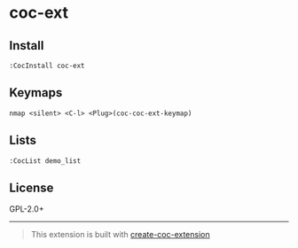 # coc-ext



## Install

`:CocInstall coc-ext`

## Keymaps

`nmap <silent> <C-l> <Plug>(coc-coc-ext-keymap)`

## Lists

`:CocList demo_list`

## License

GPL-2.0+

---

> This extension is built with [create-coc-extension](https://github.com/fannheyward/create-coc-extension)
